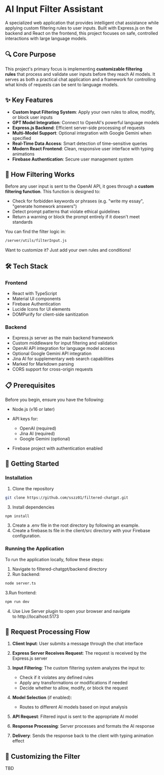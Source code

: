 # AI Input Filter Assistant

A specialized web application that provides intelligent chat assistance while applying custom filtering rules to user inputs. Built with Express.js on the backend and React on the frontend, this project focuses on safe, controlled interactions with large language models.

## 🔍 Core Purpose

This project's primary focus is implementing **customizable filtering rules** that process and validate user inputs before they reach AI models. It serves as both a practical chat application and a framework for controlling what kinds of requests can be sent to language models.

## ✨ Key Features

- **Custom Input Filtering System**: Apply your own rules to allow, modify, or block user inputs
- **GPT Model Integration**: Connect to OpenAI's powerful language models
- **Express.js Backend**: Efficient server-side processing of requests
- **Multi-Model Support**: Optional integration with Google Gemini when specified
- **Real-Time Data Access**: Smart detection of time-sensitive queries
- **Modern React Frontend**: Clean, responsive user interface with typing animations
- **Firebase Authentication**: Secure user management system

## 🧼 How Filtering Works

Before any user input is sent to the OpenAI API, it goes through a **custom filtering function**. This function is designed to:

- Check for forbidden keywords or phrases (e.g. "write my essay", "generate homework answers")
- Detect prompt patterns that violate ethical guidelines
- Return a warning or block the prompt entirely if it doesn't meet standards

You can find the filter logic in:

```bash
/server/utils/filterInput.js
```

Want to customize it? Just add your own rules and conditions!

## 🛠️ Tech Stack

### Frontend

- React with TypeScript
- Material UI components
- Firebase Authentication
- Lucide Icons for UI elements
- DOMPurify for client-side sanitization

### Backend

- Express.js server as the main backend framework
- Custom middleware for input filtering and validation
- OpenAI API integration for language model access
- Optional Google Gemini API integration
- Jina AI for supplementary web search capabilities
- Marked for Markdown parsing
- CORS support for cross-origin requests

## 📋 Prerequisites

Before you begin, ensure you have the following:

- Node.js (v16 or later)
- API keys for:

  - OpenAI (required)
  - Jina AI (required)
  - Google Gemini (optional)

- Firebase project with authentication enabled

## 🚀 Getting Started

### Installation

1. Clone the repository
```bash
git clone https://github.com/sszz01/filtered-chatgpt.git
```
3.  Install dependencies

```bash
npm install
```

3.  Create a .env file in the root directory by following an example.
4.  Create a firebase.ts file in the client/src directory with your Firebase configuration.

### Running the Application

To run the application locally, follow these steps:

1. Navigate to filtered-chatgpt/backend directory
2. Run backend:

```bash
node server.ts
```

3.Run frontend:

```bash
npm run dev
```

4. Use Live Server plugin to open your browser and navigate to http://localhost:5173

## 🧠 Request Processing Flow

1.  **Client Input**: User submits a message through the chat interface
2.  **Express Server Receives Request**: The request is received by the Express.js server
3.  **Input Filtering**: The custom filtering system analyzes the input to:

    - Check if it violates any defined rules
    - Apply any transformations or modifications if needed
    - Decide whether to allow, modify, or block the request

4.  **Model Selection** (if enabled):

    - Routes to different AI models based on input analysis

5.  **API Request**: Filtered input is sent to the appropriate AI model
6.  **Response Processing**: Server processes and formats the AI response
7.  **Delivery**: Sends the response back to the client with typing animation effect

## 🔧 Customizing the Filter

TBD

